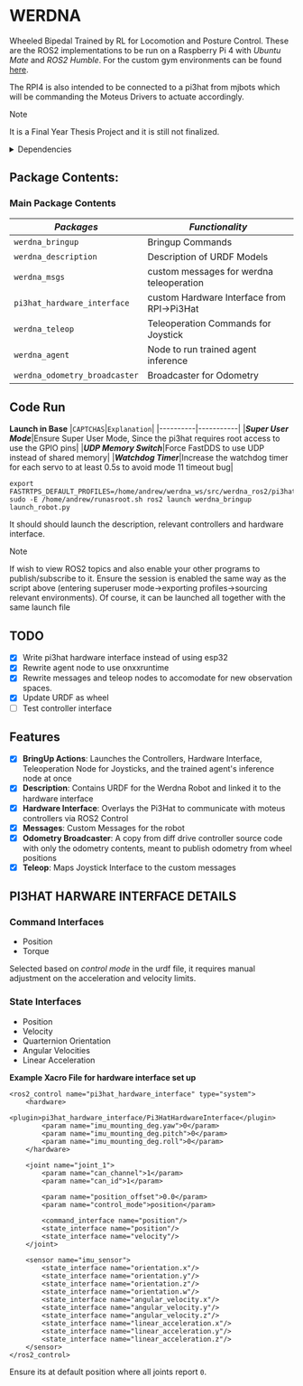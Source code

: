 # WERDNA
Wheeled Bipedal Trained by RL for Locomotion and Posture Control. These are the ROS2 implementations to be run on a Raspberry Pi 4 with *Ubuntu Mate* and *ROS2 Humble*. For the custom gym environments can be found [here](https://github.com/adwng/werdna_gym/tree/Advanced).

The RPI4 is also intended to be connected to a pi3hat from mjbots which will be commanding the Moteus Drivers to actuate accordingly. 

> [!NOTE] 
> It is a Final Year Thesis Project and it is still not finalized.


<details>
  <summary>Dependencies</summary>

  1. `ROS2 Control`
  2. `ROS2 Controllers` 
  3. `ONXX RunTime`
  4. `Moteus`
  5. `pi3hat`
   
</details>


## Package Contents:
### Main Package Contents
|_Packages_|_Functionality_|
| ------------- | ------------- |
|`werdna_bringup`|Bringup Commands|
|`werdna_description`|Description of URDF Models|
|`werdna_msgs`|custom messages for werdna teleoperation|
|`pi3hat_hardware_interface`|custom Hardware Interface from RPI->Pi3Hat|
|`werdna_teleop`|Teleoperation Commands for Joystick|
|`werdna_agent`|Node to run trained agent inference|
|`werdna_odometry_broadcaster`|Broadcaster for Odometry|

## Code Run
**Launch in Base**
|`CAPTCHAS`|`Explanation`|
|----------|-----------|
|***Super User Mode***|Ensure Super User Mode, Since the pi3hat requires root access to use the GPIO pins|
|***UDP Memory Switch***|Force FastDDS to use UDP instead of shared memory|
|***Watchdog Timer***|Increase the watchdog timer for each servo to at least 0.5s to avoid mode 11 timeout bug|

```
export FASTRTPS_DEFAULT_PROFILES=/home/andrew/werdna_ws/src/werdna_ros2/pi3hat_hardware_interface/fastrtps_profile_no_shmem.xml
sudo -E /home/andrew/runasroot.sh ros2 launch werdna_bringup launch_robot.py
```

It should should launch the description, relevant controllers and hardware interface.

> [!NOTE]
> If wish to view ROS2 topics and also enable your other programs to publish/subscribe to it. Ensure the session is enabled the same way as the script above (entering superuser mode->exporting profiles->sourcing relevant environments).
> Of course, it can be launched all together with the same launch file


## TODO
- [x] Write pi3hat hardware interface instead of using esp32 
- [x] Rewrite agent node to use onxxruntime
- [x] Rewrite messages and teleop nodes to accomodate for new observation spaces.
- [x] Update URDF as wheel
- [ ] Test controller interface

## Features
- [x] **BringUp Actions**: Launches the Controllers, Hardware Interface, Teleoperation Node for Joysticks, and the trained agent's inference node at once
- [x] **Description**: Contains URDF for the Werdna Robot and linked it to the hardware interface
- [x] **Hardware Interface**: Overlays the Pi3Hat to communicate with moteus controllers via ROS2 Control
- [x] **Messages**: Custom Messages for the robot
- [x] **Odometry Broadcaster**: A copy from diff drive controller source code with only the odometry contents, meant to publish odometry from wheel positions
- [x] **Teleop**: Maps Joystick Interface to the custom messages

## PI3HAT HARWARE INTERFACE DETAILS
### Command Interfaces
- Position
- Torque

Selected based on *control mode* in the urdf file, it requires manual adjustment on the acceleration and velocity limits. 

### State Interfaces
- Position 
- Velocity
- Quarternion Orientation
- Angular Velocities
- Linear Acceleration

**Example Xacro File for hardware interface set up**
```
<ros2_control name="pi3hat_hardware_interface" type="system">
    <hardware>
        <plugin>pi3hat_hardware_interface/Pi3HatHardwareInterface</plugin>
        <param name="imu_mounting_deg.yaw">0</param>
        <param name="imu_mounting_deg.pitch">0</param>
        <param name="imu_mounting_deg.roll">0</param>
    </hardware>

    <joint name="joint_1">
        <param name="can_channel">1</param>
        <param name="can_id">1</param>

        <param name="position_offset">0.0</param>
        <param name="control_mode">position</param>

        <command_interface name="position"/>
        <state_interface name="position"/>
        <state_interface name="velocity"/>
    </joint>

    <sensor name="imu_sensor">
        <state_interface name="orientation.x"/>
        <state_interface name="orientation.y"/>
        <state_interface name="orientation.z"/>
        <state_interface name="orientation.w"/>
        <state_interface name="angular_velocity.x"/>
        <state_interface name="angular_velocity.y"/>
        <state_interface name="angular_velocity.z"/>
        <state_interface name="linear_acceleration.x"/>
        <state_interface name="linear_acceleration.y"/>
        <state_interface name="linear_acceleration.z"/>
    </sensor>
</ros2_control>
```

Ensure its at default position where all joints report `0`.




